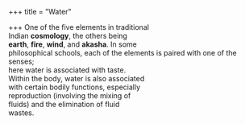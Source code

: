 +++
title = "Water"

+++
One of the five elements in traditional  
Indian **cosmology**, the others being  
**earth**, **fire**, **wind**, and **akasha**. In some  
philosophical schools, each of the elements is paired with one of the senses;  
here water is associated with taste.  
Within the body, water is also associated  
with certain bodily functions, especially  
reproduction (involving the mixing of  
fluids) and the elimination of fluid  
wastes.